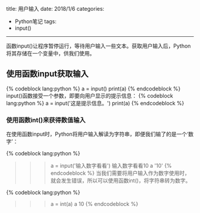 title: 用户输入
date: 2018/1/6
categories:
- Python笔记
tags:
- input()
---
函数input()让程序暂停运行，等待用户输入一些文本。获取用户输入后，Python将其存储在一个变量中，供我们使用。<!-- more -->
## 使用函数input获取输入

{% codeblock lang:python %}
a = input()
print(a)
{% endcodeblock %}
input()函数接受一个参数，即要向用户显示的提示信息：
{% codeblock lang:python %}
a = input('这是提示信息。')
print(a)
{% endcodeblock %}

### 使用函数int()来获得数值输入
在使用函数input时，Python将用户输入解读为字符串，即便我们输了的是一个‘数字’：

{% codeblock lang:python %}
>>> a = input('输入数字看看')
输入数字看看10
>>> a
'10'
{% endcodeblock %}
当我们需要将用户输入作为数字使用时，就会发生错误，所以可以使用函数int()，将字符串转为数字。

{% codeblock lang:python %}
>>> a = int(a)
>>> a
10
{% endcodeblock %}

